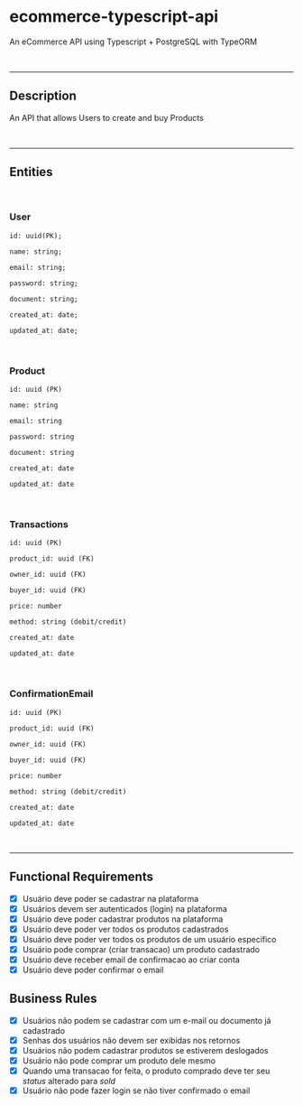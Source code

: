 # ecommerce-typescript-api

An eCommerce API using Typescript + PostgreSQL with TypeORM

<br>

---

## Description

An API that allows Users to create and buy Products

<br>

---

## Entities

<br>

### User

```
id: uuid(PK);

name: string;

email: string;

password: string;

document: string;

created_at: date;

updated_at: date;
```

<br>

### Product

```
id: uuid (PK)

name: string

email: string

password: string

document: string

created_at: date

updated_at: date
```

<br>

### Transactions

```
id: uuid (PK)

product_id: uuid (FK)

owner_id: uuid (FK)

buyer_id: uuid (FK)

price: number

method: string (debit/credit)

created_at: date

updated_at: date
```

<br>

### ConfirmationEmail

```
id: uuid (PK)

product_id: uuid (FK)

owner_id: uuid (FK)

buyer_id: uuid (FK)

price: number

method: string (debit/credit)

created_at: date

updated_at: date
```

<br>

---

## Functional Requirements

- [x] Usuário deve poder se cadastrar na plataforma
- [x] Usuários devem ser autenticados (login) na plataforma
- [x] Usuário deve poder cadastrar produtos na plataforma
- [x] Usuário deve poder ver todos os produtos cadastrados
- [x] Usuário deve poder ver todos os produtos de um usuário especifico
- [x] Usuário pode comprar (criar transacao) um produto cadastrado
- [x] Usuário deve receber email de confirmacao ao criar conta
- [x] Usuário deve poder confirmar o email

## Business Rules

- [x] Usuários não podem se cadastrar com um e-mail ou documento já cadastrado
- [x] Senhas dos usuários não devem ser exibidas nos retornos
- [x] Usuários não podem cadastrar produtos se estiverem deslogados
- [x] Usuário não pode comprar um produto dele mesmo
- [x] Quando uma transacao for feita, o produto comprado deve ter seu _status_ alterado para _sold_
- [x] Usuário não pode fazer login se não tiver confirmado o email
